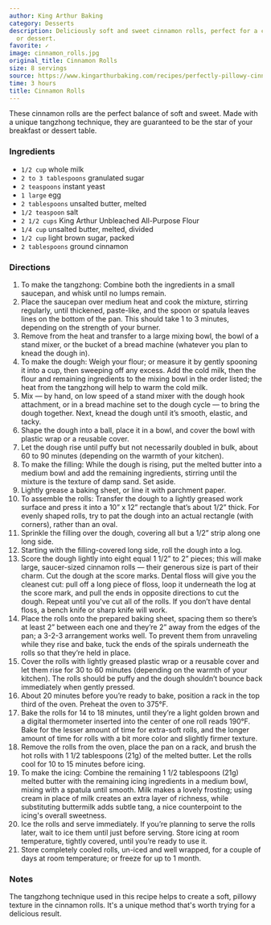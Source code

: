 ```yaml
---
author: King Arthur Baking
category: Desserts
description: Deliciously soft and sweet cinnamon rolls, perfect for a cozy breakfast
  or dessert.
favorite: ✓
image: cinnamon_rolls.jpg
original_title: Cinnamon Rolls
size: 8 servings
source: https://www.kingarthurbaking.com/recipes/perfectly-pillowy-cinnamon-rolls-recipe
time: 3 hours
title: Cinnamon Rolls
---
```

These cinnamon rolls are the perfect balance of soft and sweet. Made with a unique tangzhong technique, they are guaranteed to be the star of your breakfast or dessert table.

### Ingredients

* `1/2 cup` whole milk
* `2 to 3 tablespoons` granulated sugar
* `2 teaspoons` instant yeast
* `1 large` egg
* `2 tablespoons` unsalted butter, melted
* `1/2 teaspoon` salt
* `2 1/2 cups` King Arthur Unbleached All-Purpose Flour
* `1/4 cup` unsalted butter, melted, divided
* `1/2 cup` light brown sugar, packed
* `2 tablespoons` ground cinnamon

### Directions

1. To make the tangzhong: Combine both the ingredients in a small saucepan, and whisk until no lumps remain.
2. Place the saucepan over medium heat and cook the mixture, stirring regularly, until thickened, paste-like, and the spoon or spatula leaves lines on the bottom of the pan. This should take 1 to 3 minutes, depending on the strength of your burner.
3. Remove from the heat and transfer to a large mixing bowl, the bowl of a stand mixer, or the bucket of a bread machine (whatever you plan to knead the dough in).
4. To make the dough: Weigh your flour; or measure it by gently spooning it into a cup, then sweeping off any excess. Add the cold milk, then the flour and remaining ingredients to the mixing bowl in the order listed; the heat from the tangzhong will help to warm the cold milk.
5. Mix — by hand, on low speed of a stand mixer with the dough hook attachment, or in a bread machine set to the dough cycle — to bring the dough together. Next, knead the dough until it’s smooth, elastic, and tacky.
6. Shape the dough into a ball, place it in a bowl, and cover the bowl with plastic wrap or a reusable cover.
7. Let the dough rise until puffy but not necessarily doubled in bulk, about 60 to 90 minutes (depending on the warmth of your kitchen).
8. To make the filling: While the dough is rising, put the melted butter into a medium bowl and add the remaining ingredients, stirring until the mixture is the texture of damp sand. Set aside.
9. Lightly grease a baking sheet, or line it with parchment paper. 
10. To assemble the rolls: Transfer the dough to a lightly greased work surface and press it into a 10” x 12” rectangle that’s about 1/2” thick. For evenly shaped rolls, try to pat the dough into an actual rectangle (with corners), rather than an oval. 
11. Sprinkle the filling over the dough, covering all but a 1/2” strip along one long side. 
12. Starting with the filling-covered long side, roll the dough into a log.
13. Score the dough lightly into eight equal 1 1/2” to 2” pieces; this will make large, saucer-sized cinnamon rolls — their generous size is part of their charm. Cut the dough at the score marks. Dental floss will give you the cleanest cut: pull off a long piece of floss, loop it underneath the log at the score mark, and pull the ends in opposite directions to cut the dough. Repeat until you've cut all of the rolls. If you don’t have dental floss, a bench knife or sharp knife will work. 
14. Place the rolls onto the prepared baking sheet, spacing them so there’s at least 2” between each one and they’re 2” away from the edges of the pan; a 3-2-3 arrangement works well. To prevent them from unraveling while they rise and bake, tuck the ends of the spirals underneath the rolls so that they’re held in place.
15. Cover the rolls with lightly greased plastic wrap or a reusable cover and let them rise for 30 to 60 minutes (depending on the warmth of your kitchen). The rolls should be puffy and the dough shouldn’t bounce back immediately when gently pressed.
16. About 20 minutes before you’re ready to bake, position a rack in the top third of the oven. Preheat the oven to 375°F.
17. Bake the rolls for 14 to 18 minutes, until they’re a light golden brown and a digital thermometer inserted into the center of one roll reads 190°F. Bake for the lesser amount of time for extra-soft rolls, and the longer amount of time for rolls with a bit more color and slightly firmer texture.
18. Remove the rolls from the oven, place the pan on a rack, and brush the hot rolls with 1 1/2 tablespoons (21g) of the melted butter. Let the rolls cool for 10 to 15 minutes before icing.
19. To make the icing: Combine the remaining 1 1/2 tablespoons (21g) melted butter with the remaining icing ingredients in a medium bowl, mixing with a spatula until smooth. Milk makes a lovely frosting; using cream in place of milk creates an extra layer of richness, while substituting buttermilk adds subtle tang, a nice counterpoint to the icing's overall sweetness.
20. Ice the rolls and serve immediately. If you’re planning to serve the rolls later, wait to ice them until just before serving. Store icing at room temperature, tightly covered, until you’re ready to use it.
21. Store completely cooled rolls, un-iced and well wrapped, for a couple of days at room temperature; or freeze for up to 1 month.

### Notes

The tangzhong technique used in this recipe helps to create a soft, pillowy texture in the cinnamon rolls. It's a unique method that's worth trying for a delicious result.